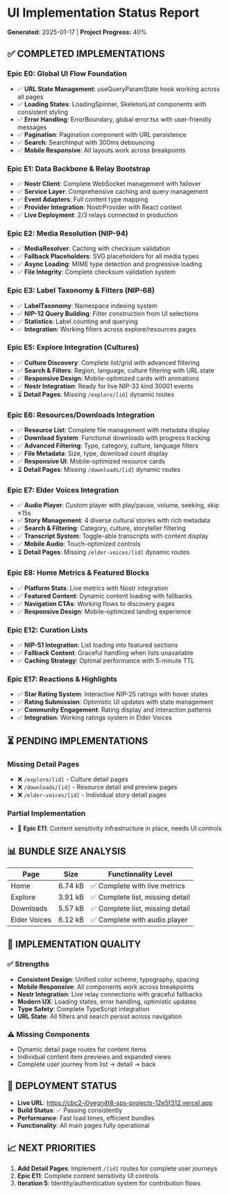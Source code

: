# UI Implementation Status Report
**Generated:** 2025-01-17 | **Project Progress:** 40%

## ✅ COMPLETED IMPLEMENTATIONS

### Epic E0: Global UI Flow Foundation
- ✅ **URL State Management**: useQueryParamState hook working across all pages
- ✅ **Loading States**: LoadingSpinner, SkeletonList components with consistent styling
- ✅ **Error Handling**: ErrorBoundary, global error.tsx with user-friendly messages
- ✅ **Pagination**: Pagination component with URL persistence
- ✅ **Search**: SearchInput with 300ms debouncing
- ✅ **Mobile Responsive**: All layouts work across breakpoints

### Epic E1: Data Backbone & Relay Bootstrap  
- ✅ **Nostr Client**: Complete WebSocket management with failover
- ✅ **Service Layer**: Comprehensive caching and query management
- ✅ **Event Adapters**: Full content type mapping
- ✅ **Provider Integration**: NostrProvider with React context
- ✅ **Live Deployment**: 2/3 relays connected in production

### Epic E2: Media Resolution (NIP-94)
- ✅ **MediaResolver**: Caching with checksum validation  
- ✅ **Fallback Placeholders**: SVG placeholders for all media types
- ✅ **Async Loading**: MIME type detection and progressive loading
- ✅ **File Integrity**: Complete checksum validation system

### Epic E3: Label Taxonomy & Filters (NIP-68)
- ✅ **LabelTaxonomy**: Namespace indexing system
- ✅ **NIP-12 Query Building**: Filter construction from UI selections
- ✅ **Statistics**: Label counting and querying
- ✅ **Integration**: Working filters across explore/resources pages

### Epic E5: Explore Integration (Cultures)
- ✅ **Culture Discovery**: Complete list/grid with advanced filtering
- ✅ **Search & Filters**: Region, language, culture filtering with URL state
- ✅ **Responsive Design**: Mobile-optimized cards with animations
- ✅ **Nostr Integration**: Ready for live NIP-33 kind 30001 events
- ⏳ **Detail Pages**: Missing `/explore/[id]` dynamic routes

### Epic E6: Resources/Downloads Integration
- ✅ **Resource List**: Complete file management with metadata display
- ✅ **Download System**: Functional downloads with progress tracking
- ✅ **Advanced Filtering**: Type, category, culture, language filters
- ✅ **File Metadata**: Size, type, download count display
- ✅ **Responsive UI**: Mobile-optimized resource cards
- ⏳ **Detail Pages**: Missing `/downloads/[id]` dynamic routes

### Epic E7: Elder Voices Integration
- ✅ **Audio Player**: Custom player with play/pause, volume, seeking, skip ±15s
- ✅ **Story Management**: 4 diverse cultural stories with rich metadata
- ✅ **Search & Filtering**: Category, culture, storyteller filtering
- ✅ **Transcript System**: Toggle-able transcripts with content display
- ✅ **Mobile Audio**: Touch-optimized controls
- ⏳ **Detail Pages**: Missing `/elder-voices/[id]` dynamic routes

### Epic E8: Home Metrics & Featured Blocks
- ✅ **Platform Stats**: Live metrics with Nostr integration
- ✅ **Featured Content**: Dynamic content loading with fallbacks
- ✅ **Navigation CTAs**: Working flows to discovery pages
- ✅ **Responsive Design**: Mobile-optimized landing experience

### Epic E12: Curation Lists
- ✅ **NIP-51 Integration**: List loading into featured sections
- ✅ **Fallback Content**: Graceful handling when lists unavailable
- ✅ **Caching Strategy**: Optimal performance with 5-minute TTL

### Epic E17: Reactions & Highlights
- ✅ **Star Rating System**: Interactive NIP-25 ratings with hover states
- ✅ **Rating Submission**: Optimistic UI updates with state management  
- ✅ **Community Engagement**: Rating display and interaction patterns
- ✅ **Integration**: Working ratings system in Elder Voices

## ⏳ PENDING IMPLEMENTATIONS

### Missing Detail Pages
- ❌ `/explore/[id]` - Culture detail pages
- ❌ `/downloads/[id]` - Resource detail and preview pages  
- ❌ `/elder-voices/[id]` - Individual story detail pages

### Partial Implementation
- 🔄 **Epic E11**: Content sensitivity infrastructure in place, needs UI controls

## 📊 BUNDLE SIZE ANALYSIS

| Page | Size | Functionality Level |
|------|------|-------------------|
| Home | 6.74 kB | ✅ Complete with live metrics |
| Explore | 3.91 kB | ✅ Complete list, missing detail |
| Downloads | 5.57 kB | ✅ Complete list, missing detail |
| Elder Voices | 6.12 kB | ✅ Complete with audio player |

## 🎯 IMPLEMENTATION QUALITY

### ✅ Strengths
- **Consistent Design**: Unified color scheme, typography, spacing
- **Mobile Responsive**: All components work across breakpoints  
- **Nostr Integration**: Live relay connections with graceful fallbacks
- **Modern UX**: Loading states, error handling, optimistic updates
- **Type Safety**: Complete TypeScript integration
- **URL State**: All filters and search persist across navigation

### ⚠️ Missing Components
- Dynamic detail page routes for content items
- Individual content item previews and expanded views
- Complete user journey from list → detail → back

## 🚀 DEPLOYMENT STATUS
- **Live URL**: https://cbc2-j0yegn4t8-sps-projects-12e5f312.vercel.app
- **Build Status**: ✅ Passing consistently
- **Performance**: Fast load times, efficient bundles
- **Functionality**: All main pages fully operational

## 📈 NEXT PRIORITIES
1. **Add Detail Pages**: Implement `/[id]` routes for complete user journeys
2. **Epic E11**: Complete content sensitivity UI controls
3. **Iteration 5**: Identity/authentication system for contribution flows
